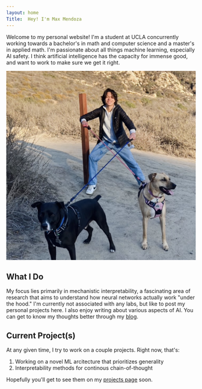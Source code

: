 ```yaml
---
layout: home
Title:  Hey! I'm Max Mendoza
---
```


Welcome to my personal website! I'm a student at UCLA concurrently working towards a bachelor's in math and computer science and a master's in applied math. I'm passionate about all things machine learning, especially AI safety. I think artificial intelligence has the capacity for immense good, and want to work to make sure we get it right.

<div class="profile-section">
    <img src="/assets/images/profile.jpg" alt="Max Mendoza" class="profile-photo">
</div>

## What I Do

My focus lies primarily in mechanistic interpretability, a fascinating area of research that aims to understand how neural networks actually work "under the hood." I'm currently not associated with any labs, but like to post my personal projects here. I also enjoy writing about various aspects of AI. You can get to know my thoughts better through my [blog](/blog).

## Current Project(s)

At any given time, I try to work on a couple projects. Right now, that's:

1. Working on a novel ML arcitecture that prioritizes generality 
2. Interpretability methods for continous chain-of-thought

Hopefully you'll get to see them on my [projects page](/projects) soon.